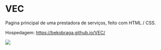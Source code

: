 # VEC
Pagina principal de uma prestadora de serviços, feito com HTML / CSS.

Hospedagem: https://bekobraga.github.io/VEC/

<img src="/assets/print.bmp">